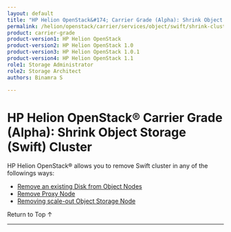 ```yaml
---
layout: default
title: "HP Helion OpenStack&#174; Carrier Grade (Alpha): Shrink Object Storage (Swift) Cluster"
permalink: /helion/openstack/carrier/services/object/swift/shrink-cluster/
product: carrier-grade
product-version1: HP Helion OpenStack
product-version2: HP Helion OpenStack 1.0
product-version3: HP Helion OpenStack 1.0.1
product-version4: HP Helion OpenStack 1.1
role1: Storage Administrator
role2: Storage Architect
authors: Binamra S

---
```

<!--UNDER REVISION-->

<script>

function PageRefresh {
onLoad="window.refresh"
}

PageRefresh();

</script>

<!--
<p style="font-size: small;"> <a href="/helion/openstack/carrier/services/object/overview/">&#9664; PREV</a> | <a href="/helion/openstack/carrier/services/overview/">&#9650; UP</a> | <a href=" /helion/openstack/carrier/services/swift/deployment/"> NEXT &#9654</a> </p>-->

# HP Helion OpenStack&#174; Carrier Grade (Alpha): Shrink Object Storage (Swift) Cluster

HP Helion OpenStack&#174; allows you to remove Swift cluster in any of the followings ways:

* [Remove an existing Disk from Object Nodes]( /helion/openstack/carrier/services/swift/deployment/remove-existing-disk/)
* [Remove Proxy Node]( /helion/openstack/carrier/services/swift/deployment/remove-proxy-node/ )
* [Removing scale-out Object Storage Node]( /helion/openstack/carrier/services/swift/deployment/remove-scale-out-object-node/ )

<a href="#top" style="padding:14px 0px 14px 0px; text-decoration: none;"> Return to Top &#8593; </a>

----

